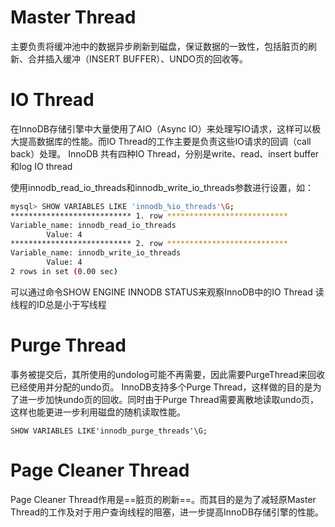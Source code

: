 # Master Thread
主要负责将缓冲池中的数据异步刷新到磁盘，保证数据的一致性，包括脏页的刷新、合并插入缓冲（INSERT BUFFER）、UNDO页的回收等。

# IO Thread

在InnoDB存储引擎中大量使用了AIO（Async IO）来处理写IO请求，这样可以极大提高数据库的性能。而IO Thread的工作主要是负责这些IO请求的回调（call back）处理。
InnoDB 共有四种IO Thread，分别是write、read、insert buffer和log IO thread

使用innodb_read_io_threads和innodb_write_io_threads参数进行设置，如：
```sh
mysql> SHOW VARIABLES LIKE 'innodb_%io_threads'\G;
*************************** 1. row ***************************
Variable_name: innodb_read_io_threads
        Value: 4
*************************** 2. row ***************************
Variable_name: innodb_write_io_threads
        Value: 4
2 rows in set (0.00 sec)
```
可以通过命令SHOW ENGINE INNODB STATUS来观察InnoDB中的IO Thread
读线程的ID总是小于写线程

# Purge Thread

事务被提交后，其所使用的undolog可能不再需要，因此需要PurgeThread来回收已经使用并分配的undo页。
InnoDB支持多个Purge Thread，这样做的目的是为了进一步加快undo页的回收。同时由于Purge Thread需要离散地读取undo页，这样也能更进一步利用磁盘的随机读取性能。
```mysql
SHOW VARIABLES LIKE'innodb_purge_threads'\G;
```
# Page Cleaner Thread

Page Cleaner Thread作用是==脏页的刷新==。而其目的是为了减轻原Master Thread的工作及对于用户查询线程的阻塞，进一步提高InnoDB存储引擎的性能。
